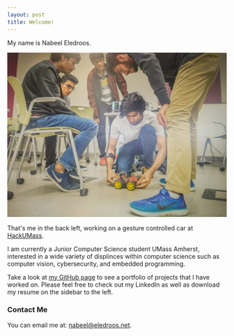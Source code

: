 ```yaml
---
layout: post
title: Welcome!
---
```


My name is Nabeel Eledroos.

![](data/hackumass.jpg)

That's me in the back left, working on a gesture controlled car at [HackUMass](https://hackumass.com). 

I am currently a Junior Computer Science student UMass Amherst, interested in a wide variety of displinces within computer science such as computer vision, cybersecurity, and embedded programming.

Take a look at [my GitHub page](https://github.com/nabeel-eledroos) to see a portfolio of projects that I have worked on. Please feel free to check out my LinkedIn as well as download my resume on the sidebar to the left.

### Contact Me

You can email me at: [nabeel@eledroos.net](mailto:nabeel@eledroos.net).


